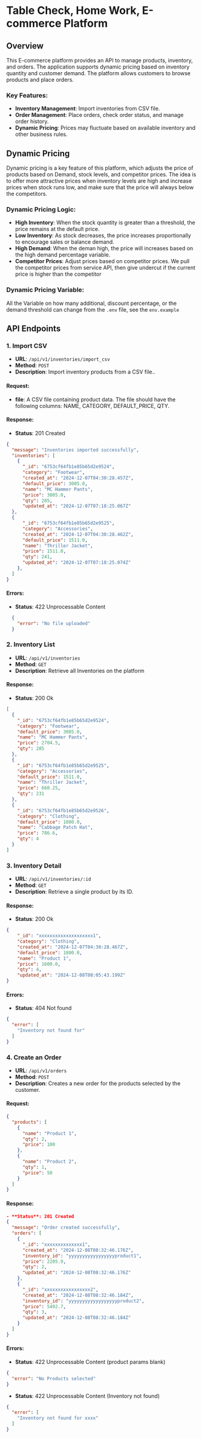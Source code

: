# Table Check, Home Work, E-commerce Platform

## Overview

This E-commerce platform provides an API to manage products, inventory, and orders. The application supports dynamic pricing based on inventory quantity and customer demand. The platform allows customers to browse products and place orders.

### Key Features:
- **Inventory Management**: Import inventories from CSV file.
- **Order Management**: Place orders, check order status, and manage order history.
- **Dynamic Pricing**: Prices may fluctuate based on available inventory and other business rules.

## Dynamic Pricing

Dynamic pricing is a key feature of this platform, which adjusts the price of products based on Demand, stock levels, and competitor prices. The idea is to offer more attractive prices when inventory levels are high and increase prices when stock runs low, and make sure that the price will always below the competitors.

### Dynamic Pricing Logic:
- **High Inventory**: When the stock quantity is greater than a threshold, the price remains at the default price.
- **Low Inventory**: As stock decreases, the price increases proportionally to encourage sales or balance demand.
- **High Demand**: When the deman high, the price will increases based on the high demand percentage variable.
- **Competitor Prices**:  Adjust prices based on competitor prices. We pull the competitor prices from service API, then give undercut if the current price is higher than the competitor

### Dynamic Pricing Variable:
All the Variable on how many additional, discount percentage, or the demand threshold can change from the `.env` file, see the `env.example`

## API Endpoints

### 1. **Import CSV**
- **URL**: `/api/v1/inventories/import_csv`
- **Method**: `POST`
- **Description**: Import inventory products from a CSV file..

#### Request:
- **file**: A CSV file containing product data. The file should have the following columns: NAME, CATEGORY, DEFAULT_PRICE, QTY.

#### Response:
- **Status**: 201 Created
```json
{
  "message": "Inventories imported successfully",
  "inventories": [
    {
      "_id": "6753cf64fb1e85b65d2e9524",
      "category": "Footwear",
      "created_at": "2024-12-07T04:30:28.457Z",
      "default_price": 3005.0,
      "name": "MC Hammer Pants",
      "price": 3005.0,
      "qty": 285,
      "updated_at": "2024-12-07T07:18:25.067Z"
  },
  {
      "_id": "6753cf64fb1e85b65d2e9525",
      "category": "Accessories",
      "created_at": "2024-12-07T04:30:28.462Z",
      "default_price": 1511.0,
      "name": "Thriller Jacket",
      "price": 1511.0,
      "qty": 241,
      "updated_at": "2024-12-07T07:18:25.074Z"
    },
  ]
}
```

#### Errors:
- **Status**: 422 Unprocessable Content

```json
  {
    "error": "No file uploaded"
  }
```

### 2. **Inventory List**
- **URL**: `/api/v1/inventories`
- **Method**: `GET`
- **Description**: Retrieve all Inventories on the platform

#### Response:
- **Status**: 200 Ok
```json
[
  {
    "_id": "6753cf64fb1e85b65d2e9524",
    "category": "Footwear",
    "default_price": 3005.0,
    "name": "MC Hammer Pants",
    "price": 2704.5,
    "qty": 285
  },
  {
    "_id": "6753cf64fb1e85b65d2e9525",
    "category": "Accessories",
    "default_price": 1511.0,
    "name": "Thriller Jacket",
    "price": 660.25,
    "qty": 231
  },
  {
    "_id": "6753cf64fb1e85b65d2e9526",
    "category": "Clothing",
    "default_price": 1800.0,
    "name": "Cabbage Patch Hat",
    "price": 786.6,
    "qty": 4
  }
]
```

### 3. **Inventory Detail**
- **URL**: `/api/v1/inventories/:id`
- **Method**: `GET`
- **Description**: Retrieve a single product by its ID.

#### Response:
- **Status**: 200 Ok
```json
{
    "_id": "xxxxxxxxxxxxxxxxxxxx1",
    "category": "Clothing",
    "created_at": "2024-12-07T04:30:28.467Z",
    "default_price": 1800.0,
    "name": "Product 1",
    "price": 1600.0,
    "qty": 4,
    "updated_at": "2024-12-08T08:05:43.199Z"
}
```

#### Errors:
- **Status**: 404 Not found
```json
{
  "error": [
    "Inventory not found for"
  ]
}
```

### 4. **Create an Order**
- **URL**: `/api/v1/orders`
- **Method**: `POST`
- **Description**: Creates a new order for the products selected by the customer.

#### Request:
```json
{
  "products": [
    {
      "name": "Product 1",
      "qty": 2,
      "price": 100
    },
    {
      "name": "Product 2",
      "qty": 1,
      "price": 50
    }
  ]
}
```

#### Response:
```json
- **Status**: 201 Created
{
  "message": "Order created successfully",
  "orders": [
    {
      "_id": "xxxxxxxxxxxxxx1",
      "created_at": "2024-12-08T08:32:46.176Z",
      "inventory_id": "yyyyyyyyyyyyyyyyyproduct1",
      "price": 2205.9,
      "qty": 2,
      "updated_at": "2024-12-08T08:32:46.176Z"
    },
    {
      "_id": "xxxxxxxxxxxxxxxxx2",
      "created_at": "2024-12-08T08:32:46.184Z",
      "inventory_id": "yyyyyyyyyyyyyyyyyyproduct2",
      "price": 5492.7,
      "qty": 3,
      "updated_at": "2024-12-08T08:32:46.184Z"
    }
  ]
}
```

#### Errors:
- **Status**: 422 Unprocessable Content (product params blank)
```json
{
  "error": "No Products selected"
}
```

- **Status**: 422 Unprocessable Content (Inventory not found)
```json
{
  "error": [
    "Inventory not found for xxxx"
  ]
}
```


